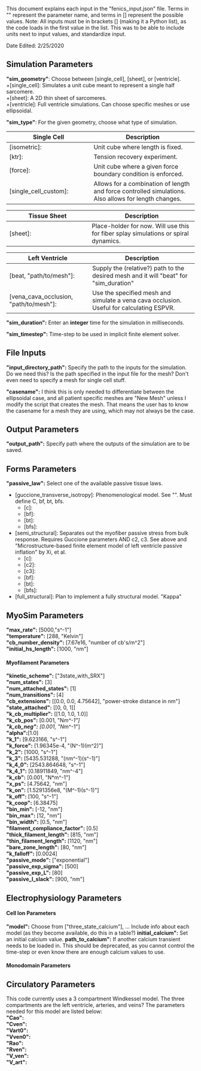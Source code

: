 This document explains each input in the "fenics_input.json" file. Terms in "" represent the parameter name, and terms in [] represent the possible values.
Note: All inputs must be in brackets [] (making it a Python list), as the code loads in the first value in the list. This was to be able to include units next to input values, and standardize input.

Date Edited: 2/25/2020  


## Simulation Parameters
**"sim_geometry"**: Choose between [single_cell], [sheet], or [ventricle].  
  +[single_cell]: Simulates a unit cube meant to represent a single half sarcomere.  
  +[sheet]: A 2D thin sheet of sarcomeres.  
  +[ventricle]: Full ventricle simulations. Can choose specific meshes or use ellipsoidal.  

**"sim_type"**: For the given geometry, choose what type of simulation.  

**Single Cell** | Description   
----------------|-------  
[isometric]:| Unit cube where length is fixed.
[ktr]:| Tension recovery experiment.  
[force]:| Unit cube where a given force boundary condition is enforced.  
[single_cell_custom]:&nbsp;&nbsp;&nbsp;&nbsp;&nbsp;&nbsp;&nbsp;&nbsp;&nbsp;&nbsp;&nbsp;&nbsp;| Allows for a combination of length and force controlled simulations. Also allows for length changes.  

Tissue Sheet | Description
-------------|---------------
[sheet]:&nbsp;&nbsp;&nbsp;&nbsp;&nbsp;&nbsp;&nbsp;&nbsp;&nbsp;&nbsp;&nbsp;&nbsp;&nbsp;&nbsp;&nbsp;&nbsp;&nbsp;&nbsp;&nbsp;&nbsp;&nbsp;&nbsp;&nbsp;&nbsp;&nbsp;&nbsp;&nbsp;&nbsp;&nbsp;&nbsp;&nbsp;&nbsp;&nbsp;&nbsp;| Place-holder for now. Will use this for fiber splay simulations or spiral dynamics.  

Left Ventricle | Description
---------------|--------------
[beat, "path/to/mesh"]:| Supply the (relative?) path to the desired mesh and it will "beat" for "sim_duration"  
[vena_cava_occlusion, "path/to/mesh"]:| Use the specified mesh and simulate a vena cava occlusion. Useful for calculating ESPVR.  

**"sim_duration":** Enter an **integer** time for the simulation in milliseconds.  

**"sim_timestep":** Time-step to be used in implicit finite element solver.  

## File Inputs
**"input_directory_path":** Specify the path to the inputs for the simulation. Do we need this? Is the path specified in the input file for the mesh? Don't even need to specify a mesh for single cell stuff.  

**"casename":** I think this is only needed to differentiate between the ellipsoidal case, and all patient specific meshes are "New Mesh" unless I modify the script that creates the mesh. That means the user has to know the casename for a mesh they are using, which may not always be the case.  

## Output Parameters  
**"output_path":** Specify path where the outputs of the simulation are to be saved.  

## Forms Parameters
**"passive_law":** Select one of the available passive tissue laws.  
* [guccione_transverse_isotropy]: Phenomenological model. See "". Must define C, bf, bt, bfs.  
    * [c]:  
    * [bf]:  
    * [bt]:  
    * [bfs]:  
* [semi_structural]: Separates out the myofiber passive stress from bulk response. Requires Guccione parameters AND c2, c3. See above and "Microstructure-based finite element model of left ventricle passive inflation" by Xi, et al.  
    * [c]:  
    * [c2]:  
    * [c3]:  
    * [bf]:  
    * [bt]:  
    * [bfs]:  
* [full_structural]: Plan to implement a fully structural model.
  "Kappa"

## MyoSim Parameters  
**"max_rate":** [5000,"s^-1"]  
**"temperature":** [288, "Kelvin"]  
**"cb_number_density":** [7.67e16, "number of cb's/m^2"]  
**"initial_hs_length":** [1000, "nm"]  

#### Myofilament Parameters  
  **"kinetic_scheme":** ["3state_with_SRX"]  
  **"num_states":** [3]  
  **"num_attached_states":** [1]  
  **"num_transitions":** [4]  
  **"cb_extensions":** [[0.0, 0.0, 4.75642], "power-stroke distance in nm"]  
  **"state_attached":** [[0, 0, 1]]  
  **"k_cb_multiplier":** [[1.0, 1.0, 1.0]]  
  **"k_cb_pos":** [0.001, "N*m^-1"]  
  **"k_cb_neg":** [0.001, "N*m^-1"]  
  **"alpha":**[1.0]  
  **"k_1":** [9.623166, "s^-1"]  
  **"k_force":** [1.96345e-4, "(N^-1)(m^2)"]  
  **"k_2":** [1000, "s^-1"]  
  **"k_3":** [5435.531288, "(nm^-1)(s^-1)"]  
  **"k_4_0":** [2543.864648, "s^-1"]  
  **"k_4_1":** [0.18911849, "nm^-4"]  
  **"k_cb":** [0.001, "N*m^-1"]  
  **"x_ps":** [4.75642, "nm"]  
  **"k_on":** [1.5291356e8, "(M^-1)(s^-1)"]  
  **"k_off":** [100, "s^-1"]  
  **"k_coop":** [6.38475]  
  **"bin_min":** [-12, "nm"]  
  **"bin_max":** [12, "nm"]  
  **"bin_width":** [0.5, "nm"]  
  **"filament_compliance_factor":** [0.5]  
  **"thick_filament_length":** [815, "nm"]  
  **"thin_filament_length":** [1120, "nm"]  
  **"bare_zone_length":** [80, "nm"]  
  **"k_falloff":** [0.0024]  
  **"passive_mode":** ["exponential"]  
  **"passive_exp_sigma":** [500]  
  **"passive_exp_L":** [80]  
  **"passive_l_slack":** [900, "nm"]  

## Electrophysiology Parameters  

#### Cell Ion Parameters  
  **"model":** Choose from ["three_state_calcium"], ... Include info about each model (as they become available, do this in a table?)
  **initial_calcium":** Set an initial calcium value.
  **path_to_calcium":** If another calcium transient needs to be loaded in. This should be deprecated, as you cannot control the time-step or even know there are enough calcium values to use.

#### Monodomain Parameters  

## Circulatory Parameters  

This code currently uses a 3 compartment Windkessel model. The three compartments are the left ventricle, arteries, and veins? The parameters needed for this model are listed below:  
  **"Cao":**  
  **"Cven":**  
  **"Vart0":**  
  **"Vven0":**  
  **"Rao":**  
  **"Rven":**  
  **"V_ven":**  
  **"V_art":**  
